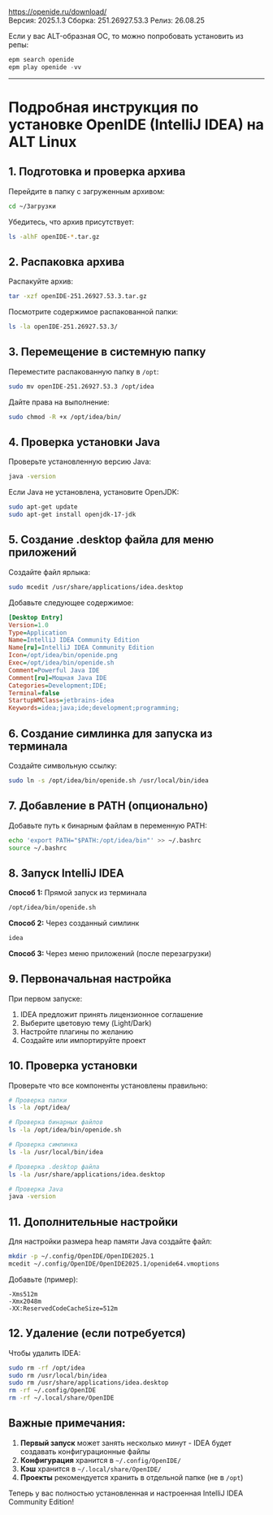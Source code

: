 https://openide.ru/download/
<br/> Версия: 2025.1.3   Сборка: 251.26927.53.3   Релиз: 26.08.25


Если у вас ALT-образная ОС, то можно попробовать установить из репы:
```c
epm search openide
epm play openide -vv
```
----------------------------

# Подробная инструкция по установке OpenIDE (IntelliJ IDEA) на ALT Linux

## 1. Подготовка и проверка архива

Перейдите в папку с загруженным архивом:
```bash
cd ~/Загрузки
```

Убедитесь, что архив присутствует:
```bash
ls -alhF openIDE-*.tar.gz
```

## 2. Распаковка архива

Распакуйте архив:
```bash
tar -xzf openIDE-251.26927.53.3.tar.gz
```

Посмотрите содержимое распакованной папки:
```bash
ls -la openIDE-251.26927.53.3/
```

## 3. Перемещение в системную папку

Переместите распакованную папку в `/opt`:
```bash
sudo mv openIDE-251.26927.53.3 /opt/idea
```

Дайте права на выполнение:
```bash
sudo chmod -R +x /opt/idea/bin/
```

## 4. Проверка установки Java

Проверьте установленную версию Java:
```bash
java -version
```

Если Java не установлена, установите OpenJDK:
```bash
sudo apt-get update
sudo apt-get install openjdk-17-jdk
```

## 5. Создание .desktop файла для меню приложений

Создайте файл ярлыка:
```bash
sudo mcedit /usr/share/applications/idea.desktop
```

Добавьте следующее содержимое:
```ini
[Desktop Entry]
Version=1.0
Type=Application
Name=IntelliJ IDEA Community Edition
Name[ru]=IntelliJ IDEA Community Edition
Icon=/opt/idea/bin/openide.png
Exec=/opt/idea/bin/openide.sh
Comment=Powerful Java IDE
Comment[ru]=Мощная Java IDE
Categories=Development;IDE;
Terminal=false
StartupWMClass=jetbrains-idea
Keywords=idea;java;ide;development;programming;
```

## 6. Создание симлинка для запуска из терминала

Создайте символьную ссылку:
```bash
sudo ln -s /opt/idea/bin/openide.sh /usr/local/bin/idea
```

## 7. Добавление в PATH (опционально)

Добавьте путь к бинарным файлам в переменную PATH:
```bash
echo 'export PATH="$PATH:/opt/idea/bin"' >> ~/.bashrc
source ~/.bashrc
```

## 8. Запуск IntelliJ IDEA

**Способ 1:** Прямой запуск из терминала
```bash
/opt/idea/bin/openide.sh
```

**Способ 2:** Через созданный симлинк
```bash
idea
```

**Способ 3:** Через меню приложений (после перезагрузки)

## 9. Первоначальная настройка

При первом запуске:
1. IDEA предложит принять лицензионное соглашение
2. Выберите цветовую тему (Light/Dark)
3. Настройте плагины по желанию
4. Создайте или импортируйте проект

## 10. Проверка установки

Проверьте что все компоненты установлены правильно:
```bash
# Проверка папки
ls -la /opt/idea/

# Проверка бинарных файлов
ls -la /opt/idea/bin/openide.sh

# Проверка симлинка
ls -la /usr/local/bin/idea

# Проверка .desktop файла
ls -la /usr/share/applications/idea.desktop

# Проверка Java
java -version
```

## 11. Дополнительные настройки

Для настройки размера heap памяти Java создайте файл:
```bash
mkdir -p ~/.config/OpenIDE/OpenIDE2025.1
mcedit ~/.config/OpenIDE/OpenIDE2025.1/openide64.vmoptions
```

Добавьте (пример):
```
-Xms512m
-Xmx2048m
-XX:ReservedCodeCacheSize=512m
```

## 12. Удаление (если потребуется)

Чтобы удалить IDEA:
```bash
sudo rm -rf /opt/idea
sudo rm /usr/local/bin/idea
sudo rm /usr/share/applications/idea.desktop
rm -rf ~/.config/OpenIDE
rm -rf ~/.local/share/OpenIDE
```

## Важные примечания:

1. **Первый запуск** может занять несколько минут - IDEA будет создавать конфигурационные файлы
2. **Конфигурация** хранится в `~/.config/OpenIDE/`
3. **Кэш** хранится в `~/.local/share/OpenIDE/`
4. **Проекты** рекомендуется хранить в отдельной папке (не в `/opt`)

Теперь у вас полностью установленная и настроенная IntelliJ IDEA Community Edition!

